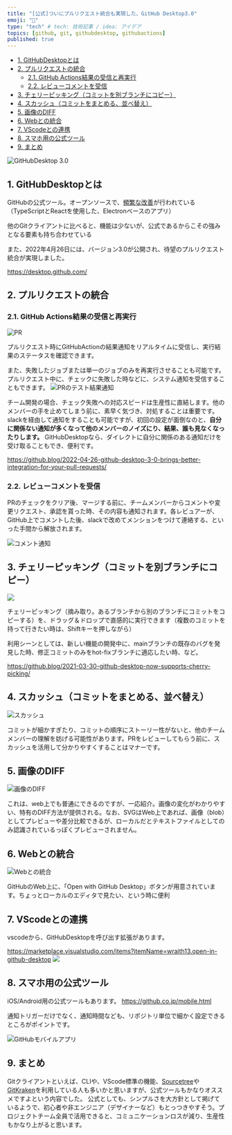 ```yaml
---
title: "[公式]ついにプルリクエスト統合も実現した、GitHub Desktop3.0"
emoji: "🙆"
type: "tech" # tech: 技術記事 / idea: アイデア
topics: [github, git, githubdesktop, githubactions]
published: true
---
```


- [1. GitHubDesktopとは](#1.-githubdesktop%E3%81%A8%E3%81%AF)
- [2. プルリクエストの統合](#2.-%E3%83%97%E3%83%AB%E3%83%AA%E3%82%AF%E3%82%A8%E3%82%B9%E3%83%88%E3%81%AE%E7%B5%B1%E5%90%88)
  - [2.1. GitHub Actions結果の受信と再実行](#2.1.-github-actions%E7%B5%90%E6%9E%9C%E3%81%AE%E5%8F%97%E4%BF%A1%E3%81%A8%E5%86%8D%E5%AE%9F%E8%A1%8C)
  - [2.2. レビューコメントを受信](#2.2.-%E3%83%AC%E3%83%93%E3%83%A5%E3%83%BC%E3%82%B3%E3%83%A1%E3%83%B3%E3%83%88%E3%82%92%E5%8F%97%E4%BF%A1)
- [3. チェリーピッキング（コミットを別ブランチにコピー）](#3.-%E3%83%81%E3%82%A7%E3%83%AA%E3%83%BC%E3%83%94%E3%83%83%E3%82%AD%E3%83%B3%E3%82%B0%EF%BC%88%E3%82%B3%E3%83%9F%E3%83%83%E3%83%88%E3%82%92%E5%88%A5%E3%83%96%E3%83%A9%E3%83%B3%E3%83%81%E3%81%AB%E3%82%B3%E3%83%94%E3%83%BC%EF%BC%89)
- [4. スカッシュ（コミットをまとめる、並べ替え）](#4.-%E3%82%B9%E3%82%AB%E3%83%83%E3%82%B7%E3%83%A5%EF%BC%88%E3%82%B3%E3%83%9F%E3%83%83%E3%83%88%E3%82%92%E3%81%BE%E3%81%A8%E3%82%81%E3%82%8B%E3%80%81%E4%B8%A6%E3%81%B9%E6%9B%BF%E3%81%88%EF%BC%89)
- [5. 画像のDIFF](#5.-%E7%94%BB%E5%83%8F%E3%81%AEdiff)
- [6. Webとの統合](#6.-web%E3%81%A8%E3%81%AE%E7%B5%B1%E5%90%88)
- [7. VScodeとの連携](#7.-vscode%E3%81%A8%E3%81%AE%E9%80%A3%E6%90%BA)
- [8. スマホ用の公式ツール](#8.-%E3%82%B9%E3%83%9E%E3%83%9B%E7%94%A8%E3%81%AE%E5%85%AC%E5%BC%8F%E3%83%84%E3%83%BC%E3%83%AB)
- [9. まとめ](#9.-%E3%81%BE%E3%81%A8%E3%82%81)

![GitHubDesktop 3.0](https://github.blog/wp-content/uploads/2022/04/github-desktop-hero.png?resize=2400%2C1260)

## 1. GitHubDesktopとは

GitHubの公式ツール。オープンソースで、[頻繁な改善](https://desktop.github.com/release-notes/)が行われている（TypeScriptとReactを使用した、Electronベースのアプリ）

他のGitクライアントに比べると、機能は少ないが、公式であるからこその強みとなる要素も持ち合わせている

また、2022年4月26日には、バージョン3.0が公開され、待望のプルリクエスト統合が実現しました。

https://desktop.github.com/

## 2. プルリクエストの統合

### 2.1. GitHub Actions結果の受信と再実行

![PR](/images/tech-github-desktop/1.gif)

プルリクエスト時にGitHubActionの結果通知をリアルタイムに受信し、実行結果のステータスを確認できます。

また、失敗したジョブまたは単一のジョブのみを再実行させることも可能です。
プルリクエスト中に、チェックに失敗した時などに、システム通知を受信することもできます。
![PRのテスト結果通知](/images/tech-github-desktop/2022-04-29-1201.png)

チーム開発の場合、チェック失敗への対応スピードは生産性に直結します。他のメンバーの手を止めてしまう前に、素早く気づき、対処することは重要です。
slackを経由して通知をすることも可能ですが、初回の設定が面倒なのと、**自分に関係ない通知が多くなって他のメンバーのノイズにり、結果、誰も見なくなったりします。**
GitHubDesktopなら、ダイレクトに自分に関係のある通知だけを受け取ることもでき、便利です。

https://github.blog/2022-04-26-github-desktop-3-0-brings-better-integration-for-your-pull-requests/

### 2.2. レビューコメントを受信

PRのチェックをクリア後、マージする前に、チームメンバーからコメントや変更リクエスト、承認を貰った時、その内容も通知されます。各レビュアーが、GitHub上でコメントした後、slackで改めてメンションをつけて連絡する、といった手間から解放されます。

![コメント通知](/images/tech-github-desktop/2022-04-29-1211.png)

## 3. チェリーピッキング（コミットを別ブランチにコピー）

![](/images/tech-github-desktop/3.gif)

チェリーピッキング（摘み取り。あるブランチから別のブランチにコミットをコピーする）を、ドラッグ＆ドロップで直感的に実行できます（複数のコミットを持って行きたい時は、Shiftキーを押しながら）

利用シーンとしては、新しい機能の開発中に、mainブランチの既存のバグを発見した時、修正コミットのみをhot-fixブランチに適応したい時、など。

https://github.blog/2021-03-30-github-desktop-now-supports-cherry-picking/

## 4. スカッシュ（コミットをまとめる、並べ替え）

![スカッシュ](/images/tech-github-desktop/2.gif)

コミットが細かすぎたり、コミットの順序にストーリー性がないと、他のチームメンバーの理解を妨げる可能性があります。PRをレビューしてもらう前に、スカッシュを活用して分かりやすくすることはマナーです。

## 5. 画像のDIFF

![画像のDIFF](/images/tech-github-desktop/4.gif)

これは、web上でも普通にできるのですが、一応紹介。画像の変化がわかりやすい、特有のDIFF方法が提供される。なお、SVGはWeb上であれば、画像（blob）としてプレビューや差分比較できるが、ローカルだとテキストファイルとしてのみ認識されているっぽくプレビューされません。

## 6. Webとの統合

![Webとの統合](/images/tech-github-desktop/5.gif)

GitHubのWeb上に、「Open with GitHub Desktop」ボタンが用意されています。ちょっとローカルのエディタで見たい、という時に便利

## 7. VScodeとの連携

vscodeから、GitHubDesktopを呼び出す拡張があります。

https://marketplace.visualstudio.com/items?itemName=wraith13.open-in-github-desktop
![](/images/tech-github-desktop/2022-04-29-0114.png)

## 8. スマホ用の公式ツール

iOS/Android用の公式ツールもあります。
https://github.co.jp/mobile.html

通知トリガーだけでなく、通知時間なども、リポジトリ単位で細かく設定できるところがポイントです。

![GitHubモバイルアプリ](/images/tech-github-desktop/2022-04-29-1247.png)

## 9. まとめ

Gitクライアントといえば、CLIや、VScode標準の機能、[Sourcetree](https://www.sourcetreeapp.com/)や[GitKraken](https://www.gitkraken.com/)を利用している人も多いかと思いますが、公式ツールもかなりオススメですよという内容でした。
公式としても、シンプルさを大方針として掲げているようで、初心者や非エンジニア（デザイナーなど）もとっつきやすそう。プロジェクトチーム全員で活用できると、コミュニケーションロスが減り、生産性もかなり上がると思います。

